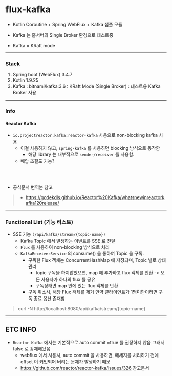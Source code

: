 # flux-kafka

- Kotlin Coroutine + Spring WebFlux + Kafka 샘플 모듈

- Kafka 는 홈서버의 Single Broker 환경으로 테스트중
- Kafka = KRaft mode


---

### Stack

1. Spring boot (WebFlux) 3.4.7
2. Kotlin 1.9.25
3. Kafka : bitnami/kafka:3.6 : KRaft Mode (Single Broker) : 테스트용 Kafka Broker 사용


---

### Info 

#### Reactor Kafka
- `io.projectreactor.kafka:reactor-kafka` 사용으로 non-blocking kafka 사용
  - 이걸 사용하지 않고, `spring-kafka` 를 사용하면 blocking 방식으로 동작함
    - 해당 library 는 내부적으로 `sender/receiver` 를 사용함.
  - 배압 조절도 가능?

<br/><br/>


- 공식문서 번역본 참고
> - https://godekdls.github.io/Reactor%20Kafka/whatsnewinreactorkafka120release/

---
### Functional List (기능 리스트) 

- SSE 기능 `(/api/kafka/stream/{topic-name})`
  - Kafka Topic 에서 발생하는 이벤트를 SSE 로 전달
  - `Flux` 를 사용하여 non-blocking 방식으로 처리
  - `KafkaReceiverService` 의 consume() 을 통하여 Topic 을 구독.
    - 구독한 Flux 객체는 ConcurrentHashMap 에 저장되며, Topic 별로 상태관리
      - topic 구독을 하지않았으면, map 에 추가하고 flux 객체를 반환 -> 모든 사용자가 하나의 flux 를 공유
      - 구독상태면 map 안에 있는 flux 객체를 반환
    - 구독 취소시, 해당 Flux 객체를 제거 만약 클라이언트가 1명미만이라면 구독 종료 옵션 존재함
> curl -N http://localhost:8080/api/kafka/stream/{topic-name}


---
## ETC INFO 

- `Reactor Kafka` 에서는 기본적으로 auto commit =true 를 권장하지 않음 그래서 false 로 강제해놨음
  - webflux 에서 사용시, auto commit 을 사용하면, 메세지를 처리하기 전에 offset 이 커밋되어 버리는 문제가 발생하기 때문
  - https://github.com/reactor/reactor-kafka/issues/326 참고문서